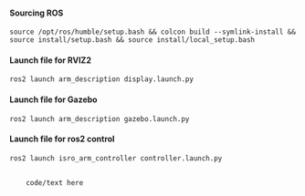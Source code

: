 #### Sourcing ROS
`source /opt/ros/humble/setup.bash && colcon build --symlink-install && source install/setup.bash && source install/local_setup.bash`

#### Launch file for RVIZ2
`ros2 launch arm_description display.launch.py`
#### Launch file for Gazebo
`ros2 launch arm_description gazebo.launch.py`
#### Launch file for ros2 control
`ros2 launch isro_arm_controller controller.launch.py`

##
        code/text here



